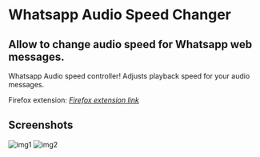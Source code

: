 # Whatsapp Audio Speed Changer

## Allow to change audio speed for Whatsapp web messages.

Whatsapp Audio speed controller! Adjusts playback speed for your audio messages.

Firefox extension: *[Firefox extension link](https://addons.mozilla.org/pt-BR/firefox/addon/whatsapp-audio-speed-changer)*

## Screenshots

![img1](../master/assets/screenshot.jpg)
![img2](../master/assets/screenshot2.png)

